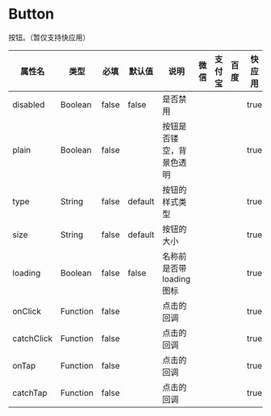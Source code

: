 # Button

按钮。（暂仅支持快应用）

| 属性名    | 类型 | 必填 | 默认值 | 说明 | 微信 | 支付宝 | 百度 | 快应用 |
| --- | --- | --- | --- | --- | --- | --- | --- | --- |
| disabled | Boolean | false | false | 是否禁用 |  |  |  | true |
| plain    | Boolean | false | | 按钮是否镂空，背景色透明 |  |  |  | true |
| type     | String  | false | default | 按钮的样式类型 |  |  |  | true |
| size     | String  | false | default | 按钮的大小 |  |  |  | true |
| loading  | Boolean | false | false | 名称前是否带 loading 图标 |  |  |  | true |
| onClick  | Function | false | | 点击的回调 |  |  |  | true |
| catchClick | Function | false | | 点击的回调 |  |  |  | true |
| onTap    | Function | false | | 点击的回调 |  |  |  | true |
| catchTap | Function | false | | 点击的回调 |  |  |  | true |